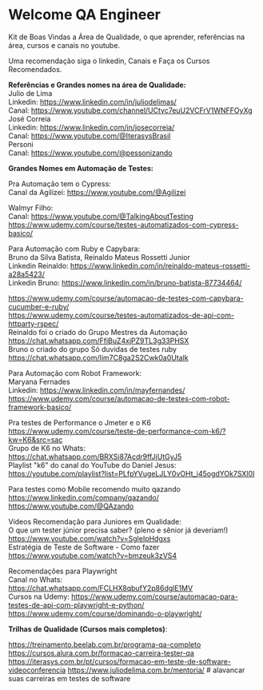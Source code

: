 # Welcome QA Engineer
Kit de Boas Vindas a Área de Qualidade, o que aprender, referências na área, cursos e canais no youtube.

Uma recomendação siga o linkedin, Canais e Faça os Cursos Recomendados.<br>

**Referências e Grandes nomes na área de Qualidade:<br>**
Julio de Lima<br>
Linkedin: https://www.linkedin.com/in/juliodelimas/<br>
Canal: https://www.youtube.com/channel/UCtyc7euU2VCFrV1WNFFOyXg<br>
José Correia<br>
Linkedin: https://www.linkedin.com/in/josecorreia/<br>
Canal: https://www.youtube.com/@IterasysBrasil<br>
Personi<br>
Canal: https://www.youtube.com/@pessonizando<br>

**Grandes Nomes em Automação de Testes:**<br>

Pra Automação tem o Cypress:<br>
Canal da Agilizei: https://www.youtube.com/@Agilizei<br>

Walmyr Filho:<br>
Canal: https://www.youtube.com/@TalkingAboutTesting<br>
https://www.udemy.com/course/testes-automatizados-com-cypress-basico/<br>

Para Automação com Ruby e Capybara:<br>
Bruno da Silva Batista, Reinaldo Mateus Rossetti Junior<br>
Linkedin Reinaldo: https://www.linkedin.com/in/reinaldo-mateus-rossetti-a28a5423/<br>
Linkedin Bruno: https://www.linkedin.com/in/bruno-batista-87734464/<br>

https://www.udemy.com/course/automacao-de-testes-com-capybara-cucumber-e-ruby/<br>
https://www.udemy.com/course/testes-automatizados-de-api-com-httparty-rspec/<br>
Reinaldo foi o criado do Grupo Mestres da Automação<br>
https://chat.whatsapp.com/FfiBuZ4xjPZ9TL3g33PHSX<br>
Bruno o criado do grupo Só duvidas de testes ruby<br>
https://chat.whatsapp.com/Iim7C8ga2S2Cwk0a0Utalk

Para Automação com Robot Framework: <br>
Maryana Fernades<br>
Linkedin: https://www.linkedin.com/in/mayfernandes/<br>
https://www.udemy.com/course/automacao-de-testes-com-robot-framework-basico/<br>

Pra testes de Performance o Jmeter e o K6<br>
https://www.udemy.com/course/teste-de-performance-com-k6/?kw=K6&src=sac<br>
Grupo de K6 no Whats:<br>
https://chat.whatsapp.com/BRXSi87Acdr9ffJjUtGyJ5<br>
Playlist "k6" do canal do YouTube do Daniel Jesus: <br>
https://youtube.com/playlist?list=PLfpYVugeLJLY0vOHt_i45ogdYOk7SXl0I<br>

Para testes como Mobile recomendo muito qazando<br>
https://www.linkedin.com/company/qazando/<br>
https://www.youtube.com/@QAzando<br>

Vídeos Recomendação para Juniores em Qualidade:<br>
O que um tester júnior precisa saber? (pleno e sênior já deveriam!)<br>
https://www.youtube.com/watch?v=SgleIpHdgxs<br>
Estratégia de Teste de Software - Como fazer<br>
https://www.youtube.com/watch?v=bmzeuk3zVS4<br>

Recomendações para Playwright<br>
Canal no Whats:<br>
https://chat.whatsapp.com/FCLHX8qbufY2p86dglE1MV<br>
Cursos na Udemy:
https://www.udemy.com/course/automacao-para-testes-de-api-com-playwright-e-python/<br>
https://www.udemy.com/course/dominando-o-playwright/<br>


**Trilhas de Qualidade (Cursos mais completos)**:

https://treinamento.beelab.com.br/programa-qa-completo
https://cursos.alura.com.br/formacao-carreira-tester-qa
https://iterasys.com.br/pt/cursos/formacao-em-teste-de-software-videoconferencia
https://www.juliodelima.com.br/mentoria/ # alavancar suas carreiras em testes de software


